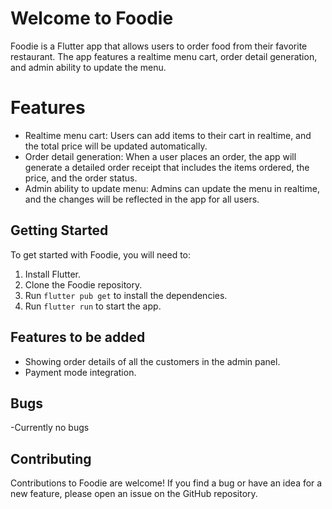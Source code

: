 # Welcome to Foodie

Foodie is a Flutter app that allows users to order food from their favorite restaurant. The app features a realtime menu cart, order detail generation, and admin ability to update the menu.


#  Features

-   Realtime menu cart: Users can add items to their cart in realtime, and the total price will be updated automatically.
-   Order detail generation: When a user places an order, the app will generate a detailed order receipt that includes the items ordered, the price, and the order status.
-   Admin ability to update menu: Admins can update the menu in realtime, and the changes will be reflected in the app for all users.

## Getting Started

To get started with Foodie, you will need to:

1.  Install Flutter.
2.  Clone the Foodie repository.
3.  Run  `flutter pub get`  to install the dependencies.
4.  Run  `flutter run`  to start the app.

## Features to be added
- Showing order details of all the customers in the admin panel.
- Payment mode integration.

## Bugs

-Currently no bugs

##  Contributing

Contributions to Foodie are welcome! If you find a bug or have an idea for a new feature, please open an issue on the GitHub repository.
